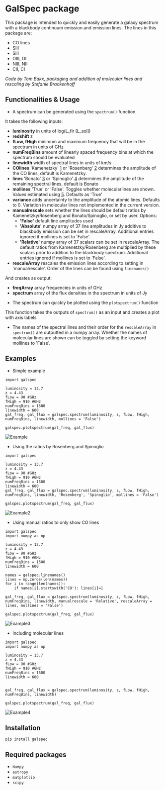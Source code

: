 # GalSpec package
This package is intended to quickly and easily generate a galaxy spectrum with a blackbody continuum emission and emission lines. The lines in this package are:
* CO lines 
* SIII
* SiII
* OIII, OI 
* NIII, NII 
* CII, CI

*Code by Tom Bakx, packaging and addition of molecular lines and rescaling by Stefanie Brackenhoff*

## Functionalities & Usage
* A spectrum can be generated using the ```spectrum()``` function. 

It takes the following inputs:
* **luminosity** in units of log(L_fir [L_sol])
* **redshift** z
* **fLow, fHigh** minimum and maximum frequency that will be in the spectrum in units of GHz
* **numFreqBins** amount of linearly spaced frequency bins at which the spectrum should be evaluated
* **linewidth** width of spectral lines in units of km/s
* **COlines** 'Kamenetzky' [1] or 'Rosenberg' [2] determines the amplitude of the CO lines, default is Kamenetzky. 
* **lines** 'Bonato' [3] or 'Spinoglio' [4] determines the amplitude of the remaining spectral lines, default is Bonato
* **mollines** 'True' or 'False'. Toggles whether molecularlines are shown. Values estimated using [5]. Defaults as 'True'
* **variance** adds uncertainty to the amplitude of the atomic lines. Defaults to 0. Variation in molecular lines not implemented in the current version.
* **manualrescale** sets whether the lines should be default ratios by Kamenetzky/Rosenberg and Bonato/Spinoglio, or set by user. Options: 
	- **'False'** default line amplitudes used
    - **'Absolute'** numpy array of 37 line amplitudes in Jy additive to blackbody emission can be set in rescaleArray. Additional entries ignored if mollines is set to 'False'.
    - **'Relative'** numpy array of 37 scalars can be set in rescaleArray. The default ratios from Kamenetzky/Rosenberg are multiplied by these scalars prior to addition to the blackbody spectrum. Additional entries ignored if mollines is set to 'False'.
* **rescaleArray** rescales the emission lines according to setting in 'manualrescale'. Order of the lines can be found using ```linenames()```

And creates as output:
* **freqArray** array frequencies in units of GHz
* **spectrum** array of the flux densities in the spectrum in units of Jy

[1]: http://dx.doi.org/10.3847/0004-637X/829/2/93
[2]: https://ui.adsabs.harvard.edu/link_gateway/2015ApJ...801...72R/doi:10.1088/0004-637X/801/2/72
[3]: https://ui.adsabs.harvard.edu/link_gateway/2014MNRAS.438.2547B/doi:10.1093/mnras/stt2375
[4]: https://ui.adsabs.harvard.edu/link_gateway/2012ApJ...745..171S/doi:10.1088/0004-637X/745/2/171
[5]: https://arxiv.org/pdf/1106.5054.pdf



* The spectrum can quickly be plotted using the ```plotspectrum()``` function

This function takes the outputs of ```spectrum()``` as an input and creates a plot with axis labels



* The names of the spectral lines and their order for the ```rescaleArray``` in ```spectrum()``` are outputted in a numpy array. Whether the names of molecular lines are shown can be toggled by setting the keyword mollines to 'False'.

## Examples
* Simple example
```
import galspec

luminosity = 13.7
z = 4.43
fLow = 90 #GHz
fHigh = 910 #GHz
numFreqBins = 1500
linewidth = 600
gal_freq, gal_flux = galspec.spectrum(luminosity, z, fLow, fHigh, numFreqBins, linewidth, mollines = 'False')

galspec.plotspectrum(gal_freq, gal_flux)
```

![Example](/example_spectrum.png)

* Using the ratios by Rosenberg and Spinoglio
```
import galspec

luminosity = 13.7
z = 4.43
fLow = 90 #GHz
fHigh = 910 #GHz
numFreqBins = 1500
linewidth = 600
gal_freq, gal_flux = galspec.spectrum(luminosity, z, fLow, fHigh, numFreqBins, linewidth, 'Rosenberg', 'Spinoglio', mollines = 'False')

galspec.plotspectrum(gal_freq, gal_flux)
```
![Example2](/example_spectrum_RosSpin.png)

* Using manual ratios to only show CO lines
```
import galspec
import numpy as np

luminosity = 13.7
z = 4.43
fLow = 90 #GHz
fHigh = 910 #GHz
numFreqBins = 1500
linewidth = 600

names = galspec.linenames()
lines = np.zeros(len(names))
for i in range(len(names)):
    if names[i].startswith('CO'): lines[i]=1

gal_freq, gal_flux = galspec.spectrum(luminosity, z, fLow, fHigh, numFreqBins, linewidth, manualrescale = 'Relative', rescaleArray = lines, mollines = 'False')

galspec.plotspectrum(gal_freq, gal_flux)
```
![Example3](/example_spectrum_CO_only.png)

* Including molecular lines
```
import galspec
import numpy as np

luminosity = 13.7
z = 4.43
fLow = 90 #GHz
fHigh = 910 #GHz
numFreqBins = 1500
linewidth = 600


gal_freq, gal_flux = galspec.spectrum(luminosity, z, fLow, fHigh, numFreqBins, linewidth)

galspec.plotspectrum(gal_freq, gal_flux)
```
![Example4](/example_spectrum_with_mols.png)

## Installation
```pip install galspec```

## Required packages
* ```Numpy```
* ```astropy```
* ```matplotlib```
* ```scipy```